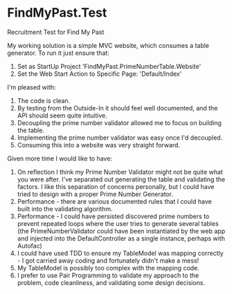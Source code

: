 # FindMyPast.Test
Recruitment Test for Find My Past

My working solution is a simple MVC website, which consumes a table generator.
To run it just ensure that:
1. Set as StartUp Project 'FindMyPast.PrimeNumberTable.Website'
2. Set the Web Start Action to Specific Page: 'Default/Index'

I'm pleased with:
1. The code is clean.
2. By testing from the Outside-In it should feel well documented, and the API should seem quite intuitive.
3. Decoupling the prime number validator allowed me to focus on building the table.
4. Implementing the prime number validator was easy once I'd decoupled.
5. Consuming this into a website was very straight forward.

Given more time I would like to have:
1. On reflection I think my Prime Number Validator might not be quite what you were after. I've separated out generating the table and validating the factors. I like this separation of concerns personally, but I could have tried to design with a proper Prime Number Generator.
2. Performance - there are various documented rules that I could have built into the validating algorithm.
3. Performance - I could have persisted discovered prime numbers to prevent repeated loops where the user tries to generate several tables (the PrimeNumberValidator could have been instantiated by the web app and injected into the DefaultController as a single instance, perhaps with Autofac)
4. I could have used TDD to ensure my TableModel was mapping correctly - I got carried away coding and fortunately didn't make a mess!
5. My TableModel is possibly too complex with the mapping code.
6. I prefer to use Pair Programming to validate my approach to the problem, code cleanliness, and validating some design decisions.
